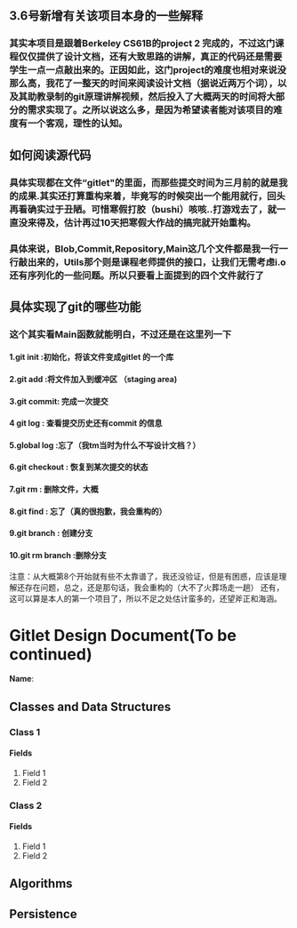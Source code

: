 ## 3.6号新增有关该项目本身的一些解释
   
### 其实本项目是跟着Berkeley CS61B的project 2 完成的，不过这门课程仅仅提供了设计文档，还有大致思路的讲解，真正的代码还是需要学生一点一点敲出来的。正因如此，这门project的难度也相对来说没那么高，我花了一整天的时间来阅读设计文档（据说近两万个词），以及其助教录制的git原理讲解视频，然后投入了大概两天的时间将大部分的需求实现了。之所以说这么多，是因为希望读者能对该项目的难度有一个客观，理性的认知。
## 如何阅读源代码
### 具体实现都在文件“gitlet"的里面，而那些提交时间为三月前的就是我的成果.其实还打算重构来着，毕竟写的时候突出一个能用就行，回头再看确实过于丑陋。可惜寒假打胶（bushi）咳咳..打游戏去了，就一直没来得及，估计再过10天把寒假大作战的搞完就开始重构。
### 具体来说，Blob,Commit,Repository,Main这几个文件都是我一行一行敲出来的，Utils那个则是课程老师提供的接口，让我们无需考虑i.o还有序列化的一些问题。所以只要看上面提到的四个文件就行了
## 具体实现了git的哪些功能
### 这个其实看Main函数就能明白，不过还是在这里列一下
#### 1.git init :初始化，将该文件变成gitlet 的一个库
#### 2.git add :将文件加入到缓冲区 （staging area)
#### 3.git commit: 完成一次提交
#### 4 git log : 查看提交历史还有commit 的信息
#### 5.global log :忘了（我tm当时为什么不写设计文档？）
#### 6.git checkout : 恢复到某次提交的状态
#### 7.git rm : 删除文件，大概
#### 8.git find : 忘了（真的很抱歉，我会重构的）
#### 9.git branch : 创建分支
#### 10.git rm branch :删除分支
注意：从大概第8个开始就有些不太靠谱了，我还没验证，但是有困惑，应该是理解还存在问题，总之，还是那句话，我会重构的（大不了火葬场走一趟）
还有，这可以算是本人的第一个项目了，所以不足之处估计蛮多的，还望斧正和海涵。


# Gitlet Design Document(To be continued)

**Name**:

## Classes and Data Structures

### Class 1

#### Fields

1. Field 1
2. Field 2


### Class 2

#### Fields

1. Field 1
2. Field 2


## Algorithms

## Persistence

